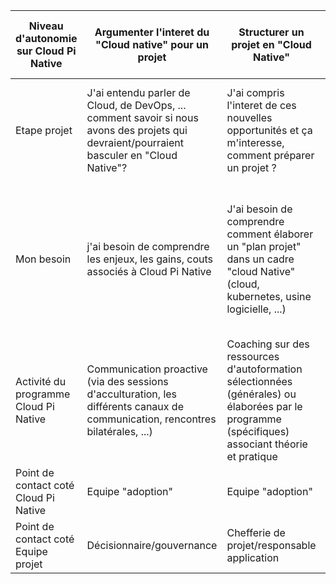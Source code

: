 


|Niveau d'autonomie sur Cloud Pi Native|Argumenter l'interet du "Cloud native" pour un projet|Structurer un projet en "Cloud Native"|Lancer un projet "Cloud Native"|Construire dans le respect des normes "Cloud Native"|Atteindre et contribuer aux meilleurs standards du "Cloud Native"|
|------|------|-----|-----|-----|-----|
|Etape projet|J'ai entendu parler de Cloud, de DevOps, ... comment savoir si nous avons des projets qui devraient/pourraient basculer en "Cloud Native"?| J'ai compris l'interet de ces nouvelles opportunités et ça m'interesse, comment préparer un projet ?| J'ai structuré un "plan projet", comment s'exercer et le lancer avec les équipes? | Nous avons lancé notre projet, comment construire avec Cloud Pi Native?| Notre projet tourne, comment s'assurer de la continuité des bonnes pratiques et de la bonne prise en charge des évolutions?|
|Mon besoin|j'ai besoin de comprendre les enjeux, les gains, couts associés à Cloud Pi Native| J'ai besoin de comprendre comment élaborer un "plan projet" dans un cadre "cloud Native" (cloud, kubernetes, usine logicielle, ...)| J'ai besoin de savoir si l'équipe possède les prérequis et puisse s'exercer sur l'offre | J'ai besoin que l'équipe projet soit accompagnée pour mettre en place les  bonnes pratiques permettant de garantir les normes et politiques de fonctionnement| J'ai besoin que l'équipe soit conseillée et aie accès à un support tout au long de la production|
|Activité du programme Cloud Pi Native|Communication proactive (via des sessions d'acculturation, les différents canaux de communication, rencontres bilatérales, ...) | Coaching sur des ressources d'autoformation sélectionnées (générales) ou élaborées par le programme (spécifiques) associant théorie et pratique| Embarquement sur un environnement "banc à sable" Cloud Pi Native, incluant une partie formation à la prise en main| Accompagnement à la construction du projet, incluant de la formation aux bonnes pratiques | Conseil et support pour la production, pouvant inclure des recommandations de formation |
|Point de contact coté Cloud Pi Native|Equipe "adoption"| Equipe "adoption"|Equipe "adoption"|"Service team"| "Service team"|
|Point de contact coté Equipe projet|Décisionnaire/gouvernance| Chefferie de projet/responsable application|System team|System team|System team|

